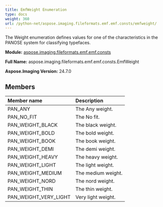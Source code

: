 ```yaml
---
title: EmfWeight Enumeration
type: docs
weight: 360
url: /python-net/aspose.imaging.fileformats.emf.emf.consts/emfweight/
---
```


The Weight enumeration defines values for one of the characteristics in the PANOSE system for classifying typefaces.

**Module:** [aspose.imaging.fileformats.emf.emf.consts](/imaging/python-net/aspose.imaging.fileformats.emf.emf.consts/)

**Full Name:** aspose.imaging.fileformats.emf.emf.consts.EmfWeight

**Aspose.Imaging Version:** 24.7.0

## **Members**
| **Member name** | **Description** |
| :- | :- |
| PAN_ANY | The Any weight. |
| PAN_NO_FIT | The No fit. |
| PAN_WEIGHT_BLACK | The black weight. |
| PAN_WEIGHT_BOLD | The bold weight. |
| PAN_WEIGHT_BOOK | The book weight. |
| PAN_WEIGHT_DEMI | The demi weight. |
| PAN_WEIGHT_HEAVY | The heavy weight. |
| PAN_WEIGHT_LIGHT | The light weight. |
| PAN_WEIGHT_MEDIUM | The medium weight. |
| PAN_WEIGHT_NORD | The nord weight. |
| PAN_WEIGHT_THIN | The thin weight. |
| PAN_WEIGHT_VERY_LIGHT | Very light weight. |
